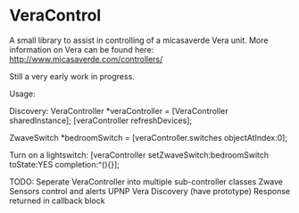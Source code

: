 VeraControl
===========

A small library to assist in controlling of a micasaverde Vera unit. More information on Vera can be found here:
http://www.micasaverde.com/controllers/

Still a very early work in progress. 

Usage:

Discovery:
VeraController *veraController = [VeraController sharedInstance];
[veraController refreshDevices];

ZwaveSwitch *bedroomSwitch = [veraController.switches objectAtIndex:0];

Turn on a lightswitch:
[veraController setZwaveSwitch:bedroomSwitch toState:YES completion:^(){}];

TODO:
Seperate VeraController into multiple sub-controller classes
Zwave Sensors control and alerts
UPNP Vera Discovery (have prototype)
Response returned in callback block
